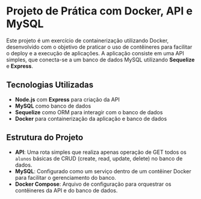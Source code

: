 # Projeto de Prática com Docker, API e MySQL

Este projeto é um exercício de containerização utilizando Docker, desenvolvido com o objetivo de praticar o uso de contêineres para facilitar o deploy e a execução de aplicações. A aplicação consiste em uma API simples, que conecta-se a um banco de dados MySQL utilizando **Sequelize** e **Express**.

## Tecnologias Utilizadas

- **Node.js** com **Express** para criação da API
- **MySQL** como banco de dados
- **Sequelize** como ORM para interagir com o banco de dados
- **Docker** para containerização da aplicação e banco de dados

## Estrutura do Projeto

- **API**: Uma rota simples que realiza apenas operação de GET todos os `alunos` básicas de CRUD (create, read, update, delete) no banco de dados.
- **MySQL**: Configurado como um serviço dentro de um contêiner Docker para facilitar o gerenciamento do banco.
- **Docker Compose**: Arquivo de configuração para orquestrar os contêineres da API e do banco de dados.
